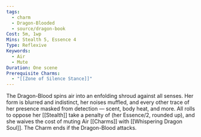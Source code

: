 ```yaml
---
tags:
  - charm
  - Dragon-Blooded
  - source/dragon-book
Cost: 5m, 1wp
Mins: Stealth 5, Essence 4
Type: Reflexive
Keywords:
  - Air
  - Mute
Duration: One scene
Prerequisite Charms:
  - "[[Zone of Silence Stance]]"
---
```

The Dragon-Blood spins air into an enfolding shroud against all senses. Her form is blurred and indistinct, her noises muffled, and every other trace of her presence masked from detection — scent, body heat, and more. All rolls to oppose her [[Stealth]] take a penalty of (her Essence/2, rounded up), and she waives the cost of muting Air [[Charms]] with [[Whispering Dragon Soul]]. The Charm ends if the Dragon-Blood attacks.